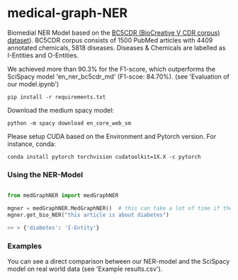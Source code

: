 # medical-graph-NER

Biomedial NER Model based on the [BC5CDR (BioCreative V CDR corpus) dataset](https://paperswithcode.com/dataset/bc5cdr)).
BC5CDR corpus consists of 1500 PubMed articles with 4409 annotated chemicals, 5818 diseases.
Diseases & Chemicals are labelled as I-Entities and O-Entities.

We achieved more than 90.3% for the F1-score, which outperforms the SciSpacy model 'en_ner_bc5cdr_md'	(F1-scoe: 84.70%). (see 'Evaluation of our model.ipynb')

```
pip install -r requirements.txt
```
Download the medium spacy model:
```
python -m spacy download en_core_web_sm
```

Please setup CUDA based on the Environment and Pytorch version. For instance, conda:
```
conda install pytorch torchvision cudatoolkit=1X.X -c pytorch
```

### Using the NER-Model

```python

from medGraphNER import medGraphNER

mgner = medGraphNER.MedGraphNER()  # this can take a lot of time if the model was not trained before
mgner.get_bio_NER("this article is about diabetes")

>> > {'diabetes': 'I-Entity'}

```

### Examples

You can see a direct comparison between our NER-model and the SciSpacy model on real world data (see 'Example results.csv').

